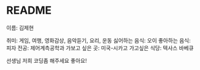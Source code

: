 # README
이름: 김제현

취미: 게임, 여행, 영화감상, 음악듣기, 요리, 운동
싫어하는 음식: 오이
좋아하는 음식: 피자
전공: 제어계측공학과
가보고 싶은 곳: 미국-시카고
가고싶은 식당: 텍사스 바베큐

선생님 저희 코딩좀 해주세요 
좋아요!
